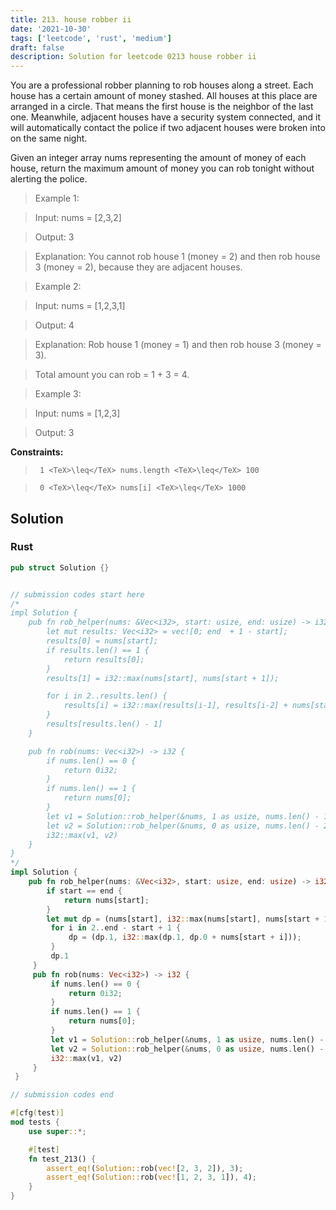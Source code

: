 ```yaml
---
title: 213. house robber ii
date: '2021-10-30'
tags: ['leetcode', 'rust', 'medium']
draft: false
description: Solution for leetcode 0213 house robber ii
---
```


 

  You are a professional robber planning to rob houses along a street. Each house has a certain amount of money stashed. All houses at this place are arranged in a circle. That means the first house is the neighbor of the last one. Meanwhile, adjacent houses have a security system connected, and it will automatically contact the police if two adjacent houses were broken into on the same night.

  Given an integer array nums representing the amount of money of each house, return the maximum amount of money you can rob tonight without alerting the police.

   

 >   Example 1:

  

 >   Input: nums <TeX>=</TeX> [2,3,2]

 >   Output: 3

 >   Explanation: You cannot rob house 1 (money <TeX>=</TeX> 2) and then rob house 3 (money <TeX>=</TeX> 2), because they are adjacent houses.

  

 >   Example 2:

  

 >   Input: nums <TeX>=</TeX> [1,2,3,1]

 >   Output: 4

 >   Explanation: Rob house 1 (money <TeX>=</TeX> 1) and then rob house 3 (money <TeX>=</TeX> 3).

 >   Total amount you can rob <TeX>=</TeX> 1 + 3 <TeX>=</TeX> 4.

  

 >   Example 3:

  

 >   Input: nums <TeX>=</TeX> [1,2,3]

 >   Output: 3

  

   

  **Constraints:**

  

 >   	1 <TeX>\leq</TeX> nums.length <TeX>\leq</TeX> 100

 >   	0 <TeX>\leq</TeX> nums[i] <TeX>\leq</TeX> 1000


## Solution
### Rust
```rust
pub struct Solution {}


// submission codes start here
/*
impl Solution {
    pub fn rob_helper(nums: &Vec<i32>, start: usize, end: usize) -> i32 {
        let mut results: Vec<i32> = vec![0; end  + 1 - start];
        results[0] = nums[start];
        if results.len() == 1 {
            return results[0];
        }
        results[1] = i32::max(nums[start], nums[start + 1]);

        for i in 2..results.len() {
            results[i] = i32::max(results[i-1], results[i-2] + nums[start + i]);
        }
        results[results.len() - 1]
    }

    pub fn rob(nums: Vec<i32>) -> i32 {
        if nums.len() == 0 {
            return 0i32;
        }
        if nums.len() == 1 {
            return nums[0];
        }
        let v1 = Solution::rob_helper(&nums, 1 as usize, nums.len() - 1);
        let v2 = Solution::rob_helper(&nums, 0 as usize, nums.len() - 2);
        i32::max(v1, v2)
    }
}
*/
impl Solution {
    pub fn rob_helper(nums: &Vec<i32>, start: usize, end: usize) -> i32 {
        if start == end {
            return nums[start];
        }
        let mut dp = (nums[start], i32::max(nums[start], nums[start + 1]));
         for i in 2..end - start + 1 {
             dp = (dp.1, i32::max(dp.1, dp.0 + nums[start + i]));
         }
         dp.1
     }
     pub fn rob(nums: Vec<i32>) -> i32 {
         if nums.len() == 0 {
             return 0i32;
         }
         if nums.len() == 1 {
             return nums[0];
         }
         let v1 = Solution::rob_helper(&nums, 1 as usize, nums.len() - 1);
         let v2 = Solution::rob_helper(&nums, 0 as usize, nums.len() - 2);
         i32::max(v1, v2)
     }
 }

// submission codes end

#[cfg(test)]
mod tests {
    use super::*;

    #[test]
    fn test_213() {
        assert_eq!(Solution::rob(vec![2, 3, 2]), 3);
        assert_eq!(Solution::rob(vec![1, 2, 3, 1]), 4);
    }
}

```
